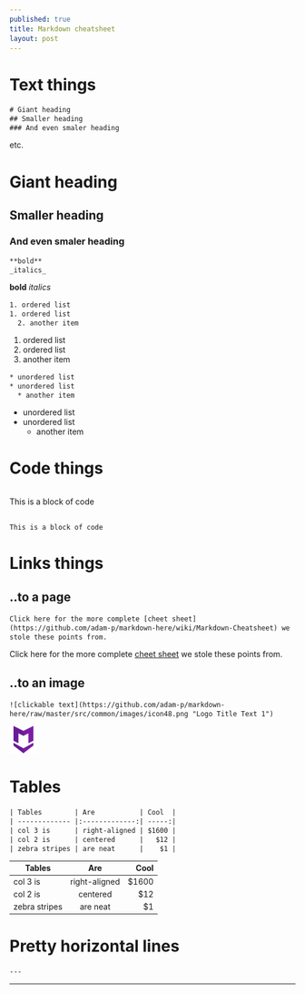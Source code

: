 ```yaml
---
published: true
title: Markdown cheatsheet
layout: post
---
```


# Text things

```no-highlight
# Giant heading
## Smaller heading
### And even smaler heading
```
etc.


# Giant heading
## Smaller heading
### And even smaler heading


```no-highlight
**bold** 
_italics_
```

**bold** 
_italics_


```no-highlight
1. ordered list
1. ordered list
  2. another item
```

1. ordered list
1. ordered list
  2. another item

```no-highlight
* unordered list
* unordered list
  * another item
```

* unordered list
* unordered list
  * another item



# Code things

```no-hightlight
```
This is a block of code
```
```

```
This is a block of code
```


# Links things

## ..to a page

```no-highlight
Click here for the more complete [cheet sheet](https://github.com/adam-p/markdown-here/wiki/Markdown-Cheatsheet) we stole these points from.
```

Click here for the more complete [cheet sheet](https://github.com/adam-p/markdown-here/wiki/Markdown-Cheatsheet) we stole these points from.

## ..to an image

```no-highlight
![clickable text](https://github.com/adam-p/markdown-here/raw/master/src/common/images/icon48.png "Logo Title Text 1")
```

![clickable text](https://github.com/adam-p/markdown-here/raw/master/src/common/images/icon48.png "Logo Title Text 1")

# Tables

```no-highlight
| Tables        | Are           | Cool  |
| ------------- |:-------------:| -----:|
| col 3 is      | right-aligned | $1600 |
| col 2 is      | centered      |   $12 |
| zebra stripes | are neat      |    $1 |
```

| Tables        | Are           | Cool  |
| ------------- |:-------------:| -----:|
| col 3 is      | right-aligned | $1600 |
| col 2 is      | centered      |   $12 |
| zebra stripes | are neat      |    $1 |

# Pretty horizontal lines

```
--- 
```

--- 

